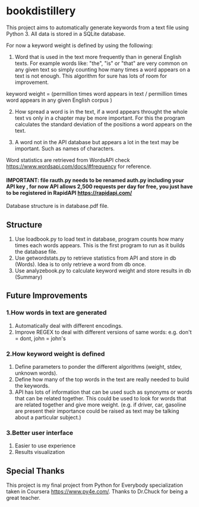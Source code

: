 # bookdistillery

This project aims to automatically generate keywords from a text file using
Python 3.  All data is stored in a SQLite database.

For now a keyword weight is defined by using the following:

1) Word that is used in the text more frequently than in general English texts. For example words like: "the", "is" or "that" are very common on any given text so simply counting how many times a word appears on a text is not enough.  This algorithm for sure has lots of room for improvement.

keyword weight = (permillion times word appears in text / permillion times word appears in any given English corpus )

2) How spread a word is in the text, if a word appears throught the whole text vs only in a chapter may be more important.  For this the program calculates the standard deviation of the positions a word appears on the text.

3) A word not in the API database but appears a lot in the text may be important. Such as names of characters.

Word statistics are retrieved from WordsAPI
check https://www.wordsapi.com/docs/#frequency for reference.
#### IMPORTANT: file rauth.py needs to be renamed auth.py including your API key , for now API allows 2,500 requests per day for free, you just have to be registered in RapidAPI https://rapidapi.com/

Database structure is in database.pdf file.

## Structure
1. Use loadbook.py to load text in database, program counts how many times each words appears.  This is the first program to run as it builds the database file.  
2. Use getwordstats.py to retrieve statistics from API and store in db (Words).  Idea is to only retrieve a word from db once.
3. Use analyzebook.py to calculate keyword weight and store results in db (Summary)

## Future Improvements
### 1.How words in text are generated
1. Automatically deal with different encodings.
2. Improve REGEX to deal with different versions of same words: e.g. don't = dont, john = john's

### 2.How keyword weight is defined
1. Define parameters to ponder the different algorithms (weight, stdev, unknown words).
2. Define how many of the top words in the text are really needed to build the keywords.
3. API has lots of information that can be used such as synonyms or words that can be related together.  This could be used to look for words that are related together and give more weight. (e.g. if driver, car, gasoline are present their importance could be raised as text may be talking about a particular subject.)

### 3.Better user interface
1. Easier to use experience
2. Results visualization

## Special Thanks
This project is my final project from Python for Everybody specialization taken in Coursera https://www.py4e.com/.  Thanks to Dr.Chuck for being a great teacher.
